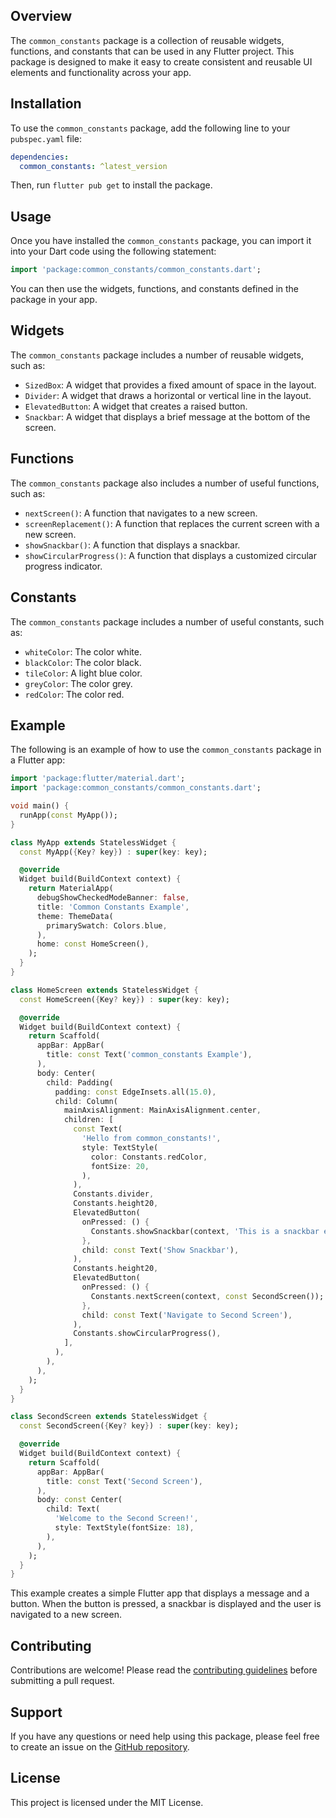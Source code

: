 ## Overview

The `common_constants` package is a collection of reusable widgets, functions, and constants that can be used in any Flutter project. This package is designed to make it easy to create consistent and reusable UI elements and functionality across your app.

## Installation

To use the `common_constants` package, add the following line to your `pubspec.yaml` file:

```yaml
dependencies:
  common_constants: ^latest_version
```

Then, run `flutter pub get` to install the package.

## Usage

Once you have installed the `common_constants` package, you can import it into your Dart code using the following statement:

```dart
import 'package:common_constants/common_constants.dart';
```

You can then use the widgets, functions, and constants defined in the package in your app.

## Widgets

The `common_constants` package includes a number of reusable widgets, such as:

* `SizedBox`: A widget that provides a fixed amount of space in the layout.
* `Divider`: A widget that draws a horizontal or vertical line in the layout.
* `ElevatedButton`: A widget that creates a raised button.
* `Snackbar`: A widget that displays a brief message at the bottom of the screen.

## Functions

The `common_constants` package also includes a number of useful functions, such as:

* `nextScreen()`: A function that navigates to a new screen.
* `screenReplacement()`: A function that replaces the current screen with a new screen.
* `showSnackbar()`: A function that displays a snackbar.
* `showCircularProgress()`: A function that displays a customized circular progress indicator.

## Constants

The `common_constants` package includes a number of useful constants, such as:

* `whiteColor`: The color white.
* `blackColor`: The color black.
* `tileColor`: A light blue color.
* `greyColor`: The color grey.
* `redColor`: The color red.

## Example

The following is an example of how to use the `common_constants` package in a Flutter app:

```dart
import 'package:flutter/material.dart';
import 'package:common_constants/common_constants.dart';

void main() {
  runApp(const MyApp());
}

class MyApp extends StatelessWidget {
  const MyApp({Key? key}) : super(key: key);

  @override
  Widget build(BuildContext context) {
    return MaterialApp(
      debugShowCheckedModeBanner: false,
      title: 'Common Constants Example',
      theme: ThemeData(
        primarySwatch: Colors.blue,
      ),
      home: const HomeScreen(),
    );
  }
}

class HomeScreen extends StatelessWidget {
  const HomeScreen({Key? key}) : super(key: key);

  @override
  Widget build(BuildContext context) {
    return Scaffold(
      appBar: AppBar(
        title: const Text('common_constants Example'),
      ),
      body: Center(
        child: Padding(
          padding: const EdgeInsets.all(15.0),
          child: Column(
            mainAxisAlignment: MainAxisAlignment.center,
            children: [
              const Text(
                'Hello from common_constants!',
                style: TextStyle(
                  color: Constants.redColor,
                  fontSize: 20,
                ),
              ),
              Constants.divider,
              Constants.height20,
              ElevatedButton(
                onPressed: () {
                  Constants.showSnackbar(context, 'This is a snackbar example');
                },
                child: const Text('Show Snackbar'),
              ),
              Constants.height20,
              ElevatedButton(
                onPressed: () {
                  Constants.nextScreen(context, const SecondScreen());
                },
                child: const Text('Navigate to Second Screen'),
              ),
              Constants.showCircularProgress(),
            ],
          ),
        ),
      ),
    );
  }
}

class SecondScreen extends StatelessWidget {
  const SecondScreen({Key? key}) : super(key: key);

  @override
  Widget build(BuildContext context) {
    return Scaffold(
      appBar: AppBar(
        title: const Text('Second Screen'),
      ),
      body: const Center(
        child: Text(
          'Welcome to the Second Screen!',
          style: TextStyle(fontSize: 18),
        ),
      ),
    );
  }
}
```

This example creates a simple Flutter app that displays a message and a button. When the button is pressed, a snackbar is displayed and the user is navigated to a new screen.

## Contributing

Contributions are welcome! Please read the [contributing guidelines](https://github.com/your-username/common_constants/wiki/Contributing-to-common_constants) before submitting a pull request.

## Support

If you have any questions or need help using this package, please feel free to create an issue on the [GitHub repository](https://github.com/your-username/common_constants/issues).

## License

This project is licensed under the MIT License.